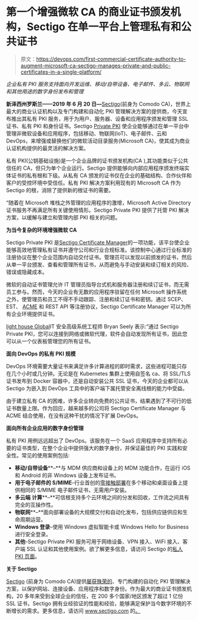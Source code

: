 # 第一个增强微软 CA 的商业证书颁发机构，Sectigo 在单一平台上管理私有和公共证书

> 原文：<https://devops.com/first-commercial-certificate-authority-to-augment-microsoft-ca-sectigo-manages-private-and-public-certificates-in-a-single-platform/>

*企业私有 PKI 服务支持面向开发运维、移动/自带设备、电子邮件、多云、物联网和其他用途的数字身份发布和管理*

**新泽西州罗斯兰——2019 年 6 月 20 日—**[Sectigo](https://sectigo.com/)(前身为 Comodo CA)，世界上最大的商业认证机构以及专门构建和自动化 PKI 管理解决方案的提供商，今天宣布推出其私有 PKI 服务，用于为用户、服务器、设备和应用程序颁发和管理 SSL 证书、私有 PKI 和身份证书。Sectigo [Private PKI](https://sectigo.com/enterprise/sectigo-certificate-manager/enterprise-private-pki) 使企业能够通过在单一平台中管理非微软设备和应用程序，包括移动、物联网(IoT)、电子邮件、云和 DevOps，来增强或替换他们的微软活动目录服务(Microsoft CA)，使其成为商业认证机构提供的最灵活的解决方案。

私有 PKI(公钥基础设施)是一个企业品牌的证书颁发机构(CA ),其功能类似于公共信任的 CA，但只为单个企业运行。Sectigo 提供能够向内部应用程序颁发终端实体证书的私有根和下级。从私有 CA 颁发的证书仅在企业的基础结构、合作伙伴和客户的受控环境中受信任。私有 PKI 解决方案利用现有的 Microsoft CA 作为 Sectigo 的根，消除了提供新的根证书的需要。

“随着在 Microsoft 堆栈之外管理的应用程序的激增，Microsoft Active Directory 证书服务不再满足所有关键使用情形。Sectigo Private PKI 提供了托管 PKI 解决方案，以缓解与建立和管理内部 PKI 相关的问题。

**为当今复杂的环境增强微软 CA**

Sectigo Private PKI 是[Sectigo Certificate Manager](https://sectigo.com/products/management-solutions/sectigo-certificate-manager)的一项功能，该平台使企业能够高效地管理私有证书并遵守公司和行业合规标准。该控制中心通过行业标准的注册协议在整个企业范围内自动交付证书。管理员可以发现以前颁发的证书，然后从单一平台颁发、查看和管理所有证书，从而避免与手动安装和续订相关的风险、错误或隐藏成本。

微软的自动证书管理允许 IT 管理员指导台式机和服务器注册和续订证书，而无需员工参与。然而，今天的企业有无数的应用程序驻留在任何 Microsoft 操作系统之外，使管理员和员工不得不手动跟踪、注册和续订证书和密钥。通过 SCEP、EST、 [ACME](https://datatracker.ietf.org/wg/acme/about/) 和 REST API 等注册协议，Sectigo Certificate Manager 可以为所有企业环境提供证书。

[light house Global](https://sectigo.com/resources/lighthouse-global-case-study)IT 安全高级系统工程师 Bryan Seely 表示:“通过 Sectigo Private PKI，您可以连接到网络或微软代理，软件会自动发现所有证书，因此您可以从一个仪表板管理您的所有证书。

**面向 DevOps 的私有 PKI 规模**

DevOps 环境需要大量证书来满足许多计算进程的即时需求，这些进程可能只存在几个小时或几分钟。无论是在 Kubernetes 集群上使用自签名 ca、将 SSL/TLS 证书发布到 Docker 容器中，还是自动安装公共 SSL 证书，今天的企业都可以从 Sectigo 为嵌入到 DevOps 工具中的客户端下属托管安全离线根的能力中受益。

由于建立私有 CA 的困难，许多企业转向免费的公共证书，结果遇到了不可行的低证书数量上限。作为回应，越来越多的公司将 Sectigo Certificate Manager 与 ACME 结合使用，在没有这种干扰的情况下扩展 DevOps。

**面向所有企业应用的数字身份管理**

私有 PKI 用例远远超出了 DevOps。该服务在一个 SaaS 应用程序中支持所有必要的证书类型，在整个企业中提供强大的数字身份，并保证最佳的 PKI 实践和安全性。常见的使用案例包括:

*   **移动/自带设备****–**与 MDM 供应商和设备上的 MDM 功能合作，在运行 iOS 和 Android 的非 Windows 设备上发布证书。
*   **用于电子邮件的 S/MIME**–行业首创的[零接触部署](https://sectigo.com/resources/sectigo-zero-touch-deployment-s-mime-solution)在多个移动和桌面设备上提供相同的 S/MIME 电子邮件证书，无需用户安装。
*   **多云端** **计算****–**可信根支持多个云环境之间的分发和回收，工作流之间具有完全的互操作性。
*   **物联网****–**面向部署设备的大规模交付和自动化发布，包括供应链供应和生命周期运营。
*   **Windows 登录**–使用 Windows 虚拟智能卡或 Windows Hello for Business 进行安全登录。
*   **其他**–Sectigo Private PKI 服务可用于网络设备、VPN 接入、WiFi 接入、客户端 SSL 认证和其他使用案例。欲了解更多信息，请访问 Sectigo 的[私人 PKI 页面](https://sectigo.com/enterprise/sectigo-certificate-manager/enterprise-private-pki)。

**关于 Sectigo**

[Sectigo](https://sectigo.com/) (前身为 Comodo CA)提供[屡获殊荣的](https://sectigo.com/awards)、专门构建的自动化 PKI 管理解决方案，以保护网站、连接设备、应用程序和数字身份。作为最大的商业证书颁发机构，20 多年来受到全球企业的信任，在 200 多个国家/地区颁发了超过 1 亿份 SSL 证书，Sectigo 拥有业经验证的性能和经验，能够满足保护当今数字环境的不断增长的需求。更多信息，请访问 www.sectigo.com 的[。](http://www.sectigo.com)

###